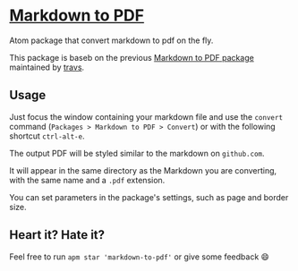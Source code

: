 # [Markdown to PDF](https://atom.io/packages/markdown-to-pdf)

Atom package that convert markdown to pdf on the fly.

This package is baseb on the previous [Markdown to PDF package](https://github.com/travs/markdown-to-pdf) maintained by [travs](https://github.com/travs).

## Usage

Just focus the window containing your markdown file and use the `convert` command (`Packages > Markdown to PDF > Convert`) or with the following shortcut `ctrl-alt-e`.

The output PDF will be styled similar to the markdown on `github.com`.

It will appear in the same directory as the Markdown you are converting, with the same name and a `.pdf` extension.

You can set parameters in the package's settings, such as page and border size.

## Heart it? Hate it?

Feel free to run `apm star 'markdown-to-pdf'` or give some feedback :smile:
